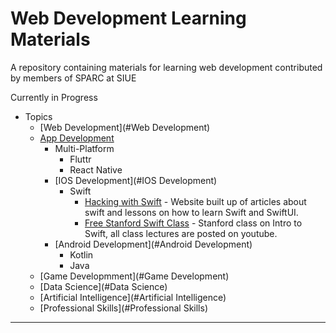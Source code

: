 # Web Development Learning Materials
A repository containing materials for learning web development contributed by members of SPARC at SIUE

Currently in Progress

* Topics
  * [Web Development](#Web Development)
  * [App Development](#Beginner)
    * Multi-Platform
      * Fluttr
      * React Native
    * [IOS Development](#IOS Development)
      * Swift
        * [Hacking with Swift](https://www.hackingwithswift.com/) - Website built up of articles about swift and lessons on how to learn Swift and SwiftUI.
        * [Free Stanford Swift Class](https://www.youtube.com/watch?v=bqu6BquVi2M&list=PLpGHT1n4-mAsxuRxVPv7kj4-dQYoC3VVu) - Stanford class on Intro to Swift, all class lectures are posted on youtube.
    * [Android Development](#Android Development)
      * Kotlin
      * Java
  * [Game Developmment](#Game Development)
  * [Data Science](#Data Science)
  * [Artificial Intelligence](#Artificial Intelligence)
  * [Professional Skills](#Professional Skills)

----



